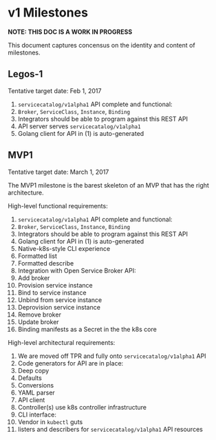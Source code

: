 # v1 Milestones

**NOTE: THIS DOC IS A WORK IN PROGRESS**

This document captures concensus on the identity and content of milestones.

## Legos-1

Tentative target date: Feb 1, 2017

1.  `servicecatalog/v1alpha1` API complete and functional:
  1.  `Broker`, `ServiceClass`, `Instance`, `Binding`
  2.  Integrators should be able to program against this REST API
2.  API server serves `servicecatalog/v1alpha1`
3.  Golang client for API in (1) is auto-generated

## MVP1

Tentative target date: March 1, 2017

The MVP1 milestone is the barest skeleton of an MVP that has the right
architecture.

High-level functional requirements:

1.  `servicecatalog/v1alpha1` API complete and functional:
  1.  `Broker`, `ServiceClass`, `Instance`, `Binding`
  2.  Integrators should be able to program against this REST API
2.  Golang client for API in (1) is auto-generated
3.  Native-k8s-style CLI experience
  1.  Formatted list
  2.  Formatted describe
4.  Integration with Open Service Broker API:
  1.  Add broker
  2.  Provision service instance
  3.  Bind to service instance
  4.  Unbind from service instance
  5.  Deprovision service instance
  6.  Remove broker
  7.  Update broker
5.  Binding manifests as a Secret in the the k8s core

High-level architectural requirements:

1.  We are moved off TPR and fully onto `servicecatalog/v1alpha1` API
2.  Code generators for API are in place:
  1.  Deep copy
  2.  Defaults
  3.  Conversions
  4.  YAML parser
  5.  API client
3.  Controller(s) use k8s controller infrastructure
4.  CLI interface:
  1.  Vendor in `kubectl` guts
  2.  listers and describers for `servicecatalog/v1alpha1` API resources
